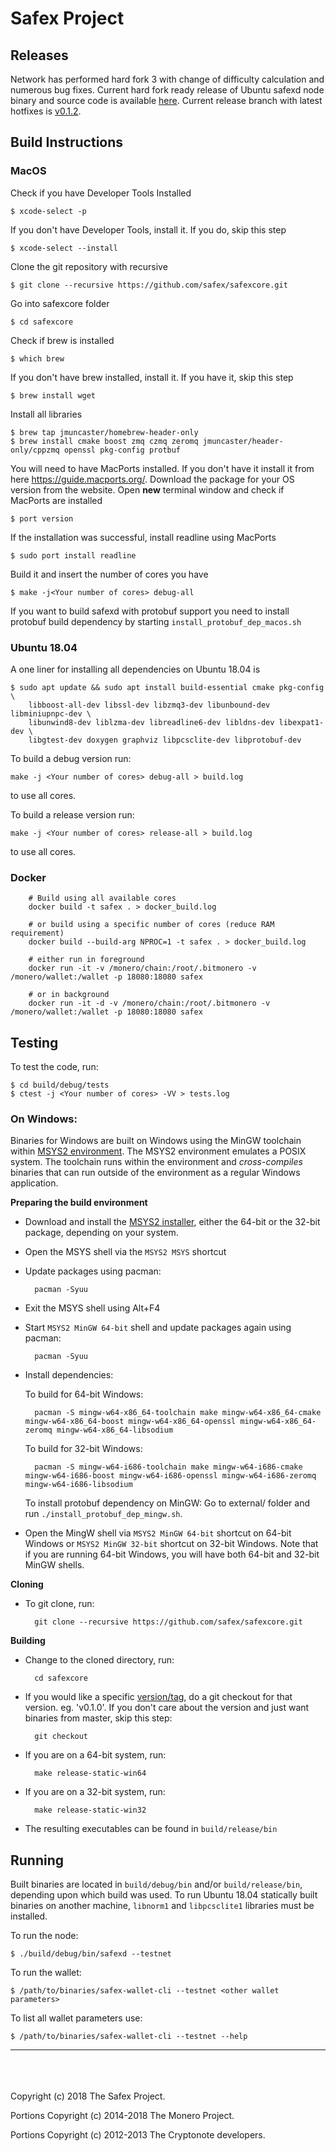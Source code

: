 # Safex Project


## Releases

Network has performed hard fork 3 with change of difficulty calculation and numerous bug fixes. Current hard fork ready release of Ubuntu safexd node binary and source code is available [here](https://github.com/safex/safexcore/releases). Current release branch with latest hotfixes is [v0.1.2](https://github.com/safex/safexcore/tree/release-v0.1.2).



## Build Instructions

### MacOS

Check if you have Developer Tools Installed
```
$ xcode-select -p
```
If you don't have Developer Tools, install it. If you do, skip this step
```
$ xcode-select --install
```
Clone the git repository with recursive
```
$ git clone --recursive https://github.com/safex/safexcore.git
```
Go into safexcore folder
```
$ cd safexcore
```
Check if brew is installed
```
$ which brew
```
If you don't have brew installed, install it. If you have it, skip this step
```
$ brew install wget
```
Install all libraries
```
$ brew tap jmuncaster/homebrew-header-only
$ brew install cmake boost zmq czmq zeromq jmuncaster/header-only/cppzmq openssl pkg-config protbuf
```
You will need to have MacPorts installed. If you don't have it install it from here https://guide.macports.org/. Download the package for your OS version from the website. Open **new** terminal window and check if MacPorts are installed
```
$ port version
```
If the installation was successful, install readline using MacPorts
```
$ sudo port install readline
```
Build it and insert the number of cores you have
```
$ make -j<Your number of cores> debug-all
```

If you want to build safexd with protobuf support you need to install protobuf build dependency by starting `install_protobuf_dep_macos.sh`

### Ubuntu 18.04

A one liner for installing all dependencies on Ubuntu 18.04 is

```
$ sudo apt update && sudo apt install build-essential cmake pkg-config \
    libboost-all-dev libssl-dev libzmq3-dev libunbound-dev libminiupnpc-dev \
    libunwind8-dev liblzma-dev libreadline6-dev libldns-dev libexpat1-dev \
    libgtest-dev doxygen graphviz libpcsclite-dev libprotobuf-dev
```

To build a debug version run:
```
make -j <Your number of cores> debug-all > build.log
```
to use all cores.

To build a release version run:
```
make -j <Your number of cores> release-all > build.log
```
to use all cores.

### Docker

        # Build using all available cores
        docker build -t safex . > docker_build.log

        # or build using a specific number of cores (reduce RAM requirement)
        docker build --build-arg NPROC=1 -t safex . > docker_build.log

        # either run in foreground
        docker run -it -v /monero/chain:/root/.bitmonero -v /monero/wallet:/wallet -p 18080:18080 safex

        # or in background
        docker run -it -d -v /monero/chain:/root/.bitmonero -v /monero/wallet:/wallet -p 18080:18080 safex


## Testing

To test the code, run:

```
$ cd build/debug/tests
$ ctest -j <Your number of cores> -VV > tests.log
```

### On Windows:

Binaries for Windows are built on Windows using the MinGW toolchain within
[MSYS2 environment](https://www.msys2.org). The MSYS2 environment emulates a
POSIX system. The toolchain runs within the environment and *cross-compiles*
binaries that can run outside of the environment as a regular Windows
application.

**Preparing the build environment**

* Download and install the [MSYS2 installer](https://www.msys2.org), either the 64-bit or the 32-bit package, depending on your system.
* Open the MSYS shell via the `MSYS2 MSYS` shortcut
* Update packages using pacman:

        pacman -Syuu

* Exit the MSYS shell using Alt+F4
* Start `MSYS2 MinGW 64-bit` shell and update packages again using pacman:

        pacman -Syuu

* Install dependencies:

    To build for 64-bit Windows:

        pacman -S mingw-w64-x86_64-toolchain make mingw-w64-x86_64-cmake mingw-w64-x86_64-boost mingw-w64-x86_64-openssl mingw-w64-x86_64-zeromq mingw-w64-x86_64-libsodium

    To build for 32-bit Windows:

        pacman -S mingw-w64-i686-toolchain make mingw-w64-i686-cmake mingw-w64-i686-boost mingw-w64-i686-openssl mingw-w64-i686-zeromq mingw-w64-i686-libsodium

    To install protobuf dependency on MinGW:
        Go to external/ folder and run `./install_protobuf_dep_mingw.sh`.

* Open the MingW shell via `MSYS2 MinGW 64-bit` shortcut on 64-bit Windows
  or `MSYS2 MinGW 32-bit` shortcut on 32-bit Windows. Note that if you are
  running 64-bit Windows, you will have both 64-bit and 32-bit MinGW shells.

**Cloning**

* To git clone, run:

        git clone --recursive https://github.com/safex/safexcore.git

**Building**

* Change to the cloned directory, run:

        cd safexcore

* If you would like a specific [version/tag](https://github.com/safex/safexcore/tags), do a git checkout for that version. eg. 'v0.1.0'. If you don't care about the version and just want binaries from master, skip this step:

        git checkout

* If you are on a 64-bit system, run:

        make release-static-win64

* If you are on a 32-bit system, run:

        make release-static-win32

* The resulting executables can be found in `build/release/bin`

## Running

Built binaries are located in `build/debug/bin` and/or `build/release/bin`, depending upon which build was used.
To run Ubuntu 18.04 statically built binaries on another machine, `libnorm1` and `libpcsclite1` libraries must be installed.

To run the node:
```
$ ./build/debug/bin/safexd --testnet
```

To run the wallet:
```
$ /path/to/binaries/safex-wallet-cli --testnet <other wallet parameters>
```

To list all wallet parameters use:
```
$ /path/to/binaries/safex-wallet-cli --testnet --help
```

---

<br/><br/><br/>
Copyright (c) 2018 The Safex Project.

Portions Copyright (c) 2014-2018 The Monero Project.

Portions Copyright (c) 2012-2013 The Cryptonote developers.
